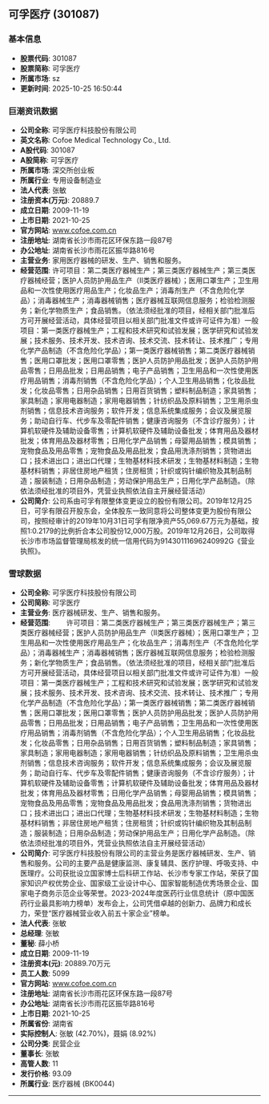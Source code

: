 ## 可孚医疗 (301087)

### 基本信息

- **股票代码**: 301087
- **股票简称**: 可孚医疗
- **所属市场**: sz
- **更新时间**: 2025-10-25 16:50:44

### 巨潮资讯数据

- **公司全称**: 可孚医疗科技股份有限公司
- **英文名称**: Cofoe Medical Technology Co., Ltd.
- **A股代码**: 301087
- **A股简称**: 可孚医疗
- **所属市场**: 深交所创业板
- **所属行业**: 专用设备制造业
- **法人代表**: 张敏
- **注册资本(万元)**: 20889.7
- **成立日期**: 2009-11-19
- **上市日期**: 2021-10-25
- **官方网站**: www.cofoe.com.cn
- **注册地址**: 湖南省长沙市雨花区环保东路一段87号
- **办公地址**: 湖南省长沙市雨花区振华路816号
- **主营业务**: 家用医疗器械的研发、生产、销售和服务。
- **经营范围**: 许可项目：第二类医疗器械生产；第三类医疗器械生产；第三类医疗器械经营；医护人员防护用品生产（Ⅱ类医疗器械）；医用口罩生产；卫生用品和一次性使用医疗用品生产；化妆品生产；消毒剂生产（不含危险化学品）；消毒器械生产；消毒器械销售；医疗器械互联网信息服务；检验检测服务；新化学物质生产；食品销售。（依法须经批准的项目，经相关部门批准后方可开展经营活动，具体经营项目以相关部门批准文件或许可证件为准）一般项目：第一类医疗器械生产；工程和技术研究和试验发展；医学研究和试验发展；技术服务、技术开发、技术咨询、技术交流、技术转让、技术推广；专用化学产品制造（不含危险化学品）；第一类医疗器械销售；第二类医疗器械销售；医用口罩批发；医用口罩零售；医护人员防护用品批发；医护人员防护用品零售；日用品批发；日用品销售；电子产品销售；卫生用品和一次性使用医疗用品销售；消毒剂销售（不含危险化学品）；个人卫生用品销售；化妆品批发；化妆品零售；日用杂品销售；日用百货销售；塑料制品制造；家具销售；家具制造；家用电器制造；家用电器销售；针纺织品及原料销售；卫生用杀虫剂销售；信息技术咨询服务；软件开发；信息系统集成服务；会议及展览服务；助动自行车、代步车及零配件销售；健康咨询服务（不含诊疗服务）；计算机软硬件及辅助设备零售；计算机软硬件及辅助设备批发；体育用品及器材批发；体育用品及器材零售；日用化学产品销售；母婴用品销售；模具销售；宠物食品及用品零售；宠物食品及用品批发；食品用洗涤剂销售；货物进出口；技术进出口；进出口代理；生物基材料技术研发；生物基材料制造；生物基材料销售；非居住房地产租赁；住房租赁；针织或钩针编织物及其制品制造；服装制造；日用杂品制造；劳动保护用品生产；日用化学产品制造。（除依法须经批准的项目外，凭营业执照依法自主开展经营活动）
- **公司简介**: 公司系由可孚有限整体变更设立的股份有限公司。2019年12月25日，可孚有限召开股东会，全体股东一致同意将公司整体变更为股份有限公司，按照经审计的2019年10月31日可孚有限净资产55,069.67万元为基础，按照1:0.2179的比例折合本公司股份12,000万股。2019年12月26日，公司取得长沙市市场监督管理局核发的统一信用代码为91430111696240992G《营业执照》。

### 雪球数据

- **公司全称**: 可孚医疗科技股份有限公司
- **公司简称**: 可孚医疗
- **主营业务**: 医疗器械研发、生产、销售和服务。
- **经营范围**: 　　许可项目：第二类医疗器械生产；第三类医疗器械生产；第三类医疗器械经营；医护人员防护用品生产（Ⅱ类医疗器械）；医用口罩生产；卫生用品和一次性使用医疗用品生产；化妆品生产；消毒剂生产（不含危险化学品）；消毒器械生产；消毒器械销售；医疗器械互联网信息服务；检验检测服务；新化学物质生产；食品销售。（依法须经批准的项目，经相关部门批准后方可开展经营活动，具体经营项目以相关部门批准文件或许可证件为准）一般项目：第一类医疗器械生产；工程和技术研究和试验发展；医学研究和试验发展；技术服务、技术开发、技术咨询、技术交流、技术转让、技术推广；专用化学产品制造（不含危险化学品）；第一类医疗器械销售；第二类医疗器械销售；医用口罩批发；医用口罩零售；医护人员防护用品批发；医护人员防护用品零售；日用品批发；日用品销售；电子产品销售；卫生用品和一次性使用医疗用品销售；消毒剂销售（不含危险化学品）；个人卫生用品销售；化妆品批发；化妆品零售；日用杂品销售；日用百货销售；塑料制品制造；家具销售；家具制造；家用电器制造；家用电器销售；针纺织品及原料销售；卫生用杀虫剂销售；信息技术咨询服务；软件开发；信息系统集成服务；会议及展览服务；助动自行车、代步车及零配件销售；健康咨询服务（不含诊疗服务）；计算机软硬件及辅助设备零售；计算机软硬件及辅助设备批发；体育用品及器材批发；体育用品及器材零售；日用化学产品销售；母婴用品销售；模具销售；宠物食品及用品零售；宠物食品及用品批发；食品用洗涤剂销售；货物进出口；技术进出口；进出口代理；生物基材料技术研发；生物基材料制造；生物基材料销售；非居住房地产租赁；住房租赁；针织或钩针编织物及其制品制造；服装制造；日用杂品制造；劳动保护用品生产；日用化学产品制造。（除依法须经批准的项目外，凭营业执照依法自主开展经营活动）
- **公司简介**: 可孚医疗科技股份有限公司的主营业务是医疗器械研发、生产、销售和服务。公司的主要产品是健康监测、康复辅具、医疗护理、呼吸支持、中医理疗。公司获批设立国家博士后科研工作站、长沙市专家工作站，荣获了国家知识产权优势企业、国家级工业设计中心、国家智能制造优秀场景企业、国家电子商务示范企业等荣誉。2023-2024年度医药行业信息统计（原中国医药行业最具影响力榜单）发布会上，公司凭借卓越的创新力、品牌力和成长力，荣登“医疗器械营业收入前五十家企业”榜单。
- **法人代表**: 张敏
- **总经理**: 张敏
- **董秘**: 薛小桥
- **成立日期**: 2009-11-19
- **注册资本(元)**: 20889.70万元
- **员工人数**: 5099
- **官方网站**: www.cofoe.com.cn
- **注册地址**: 湖南省长沙市雨花区环保东路一段87号
- **办公地址**: 湖南省长沙市雨花区振华路816号
- **上市日期**: 2021-10-25
- **所属省份**: 湖南省
- **实际控制人**: 张敏 (42.70%)，聂娟 (8.92%)
- **公司分类**: 民营企业
- **董事长**: 张敏
- **高管人数**: 11
- **发行价格**: 93.09
- **所属行业**: 医疗器械 (BK0044)

---